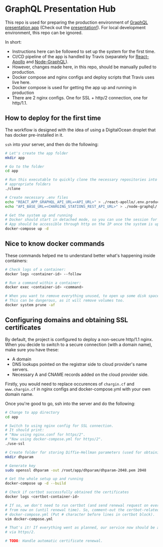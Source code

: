 # GraphQL Presentation Hub

This repo is used for preparing the production environment of [GraphQL presentation
app](https://chargin.cf) (Check out the [presentation!](https://slides.com/mustastum/react-graphql)). For local development environment, this repo can be ignored.

In short:

- Instructions here can be followed to set up the system for the first time.
- CI/CD pipeline of the app is handled by Travis (separately for [React-Apollo](https://github.com/scriptype/graphql-presentation-react-apollo) and [Node-GraphQL](https://github.com/scriptype/graphql-presentation-node-graphql)).
- However, changes made here, in this repo, should be manually pulled to production.
- Docker compose and nginx configs and deploy scripts that Travis uses live here.
- Docker compose is used for getting the app up and running in production
- There are 2 nginx configs. One for SSL + http/2 connection, one for http/1.1.

## How to deploy for the first time

The workflow is designed with the idea of using a DigitalOcean droplet that has
docker pre-installed in it.

`ssh` into your server, and then do the following:

```sh
# Let's create the app folder
mkdir app

# Go to the folder
cd app

# Run this executable to quickly clone the necessary repositories into
# appropriate folders
./clone

# Create necessary .env files
echo "REACT_APP_GRAPHQL_API_URL=<API_URL>" > ./react-apollo/.env.production
echo "API_BASE_URL=<CHARGING_STATIONS_REST_API_URL>" > ./node-graphql/.env

# Get the system up and running
# Docker should start in detached mode, so you can use the session for other things.
# App should be accessible through http on the IP once the system is up and running.
docker-compose up -d
```

## Nice to know docker commands

These commands helped me to understand better what's happening inside containers:

```sh
# Check logs of a container:
docker logs <container-id> --follow

# Run a command within a container:
docker exec <container-id> <command>

# When you want to remove everything unused, to open up some disk space
# This can be dangerous, as it will remove volumes too.
docker system prune -af
```

## Configuring domains and obtaining SSL certificates

By default, the project is configured to deploy a non-secure http/1.1 nginx.
When you decide to switch to a secure connection (with a domain name), make sure
you have these:
- A domain
- DNS lookups pointed on the registrar side to cloud provider's name servers.
- Necessary A and CNAME records added on the cloud provider side.

Firstly, you would need to replace occurences of `chargin.cf` and `www.chargin.cf`
in nginx configs and docker-compose.yml with your own domain name.

Once you're good to go, ssh into the server and do the following:

```sh
# Change to app directory
cd app

# Switch to using nginx config for SSL connection.
# It should print:
# "Now using nginx.conf for https/2".
# "Now using docker-compose.yml for https/2".
./use-ssl

# Create folder for storing Diffie-Hellman parameters (used for obtaining SSL certificates)
mkdir dhparam

# Generate key
sudo openssl dhparam -out /root/app/dhparam/dhparam-2048.pem 2048

# Get the whole setup up and running
docker-compose up -d --build

# Check if certbot successfully obtained the certificates
docker logs <certbot-container-id>

# If so, we don't need to run certbot (and send renewal request on every deploy)
# from now on (until renewal time). So, comment-out the certbot-related parts in
# docker-compose.yml (Put # character before lines in certbot block).
vim docker-compose.yml

# That's it! If everything went as planned, our service now should be accessible
# via https/2.

# TODO: Handle automatic certificate renewal.
```
